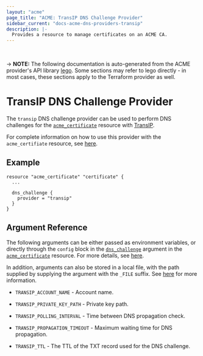 ```yaml
---
layout: "acme"
page_title: "ACME: TransIP DNS Challenge Provider"
sidebar_current: "docs-acme-dns-providers-transip"
description: |-
  Provides a resource to manage certificates on an ACME CA.
---
```

<br>

-> **NOTE:** The following documentation is auto-generated from the
ACME provider's API library [lego](https://go-acme.github.io/lego/).
Some sections may refer to lego directly - in most cases, these
sections apply to the Terraform provider as well.

# TransIP DNS Challenge Provider

The `transip` DNS challenge provider can be used to perform DNS challenges for
the [`acme_certificate`][resource-acme-certificate] resource with
[TransIP](https://www.transip.nl/).

[resource-acme-certificate]: /docs/providers/acme/r/certificate.html

For complete information on how to use this provider with the `acme_certifiate`
resource, see [here][resource-acme-certificate-dns-challenges].

[resource-acme-certificate-dns-challenges]: /docs/providers/acme/r/certificate.html#using-dns-challenges

## Example

```hcl
resource "acme_certificate" "certificate" {
  ...

  dns_challenge {
    provider = "transip"
  }
}
```
## Argument Reference

The following arguments can be either passed as environment variables, or
directly through the `config` block in the
[`dns_challenge`][resource-acme-certificate-dns-challenge-arg] argument in the
[`acme_certificate`][resource-acme-certificate] resource. For more details, see
[here][resource-acme-certificate-dns-challenges].

[resource-acme-certificate-dns-challenge-arg]: /docs/providers/acme/r/certificate.html#dns_challenge

In addition, arguments can also be stored in a local file, with the path
supplied by supplying the argument with the `_FILE` suffix. See
[here][acme-certificate-file-arg-example] for more information.

[acme-certificate-file-arg-example]: /docs/providers/acme/r/certificate.html#using-variable-files-for-provider-arguments

* `TRANSIP_ACCOUNT_NAME` - Account name.
* `TRANSIP_PRIVATE_KEY_PATH` - Private key path.

* `TRANSIP_POLLING_INTERVAL` - Time between DNS propagation check.
* `TRANSIP_PROPAGATION_TIMEOUT` - Maximum waiting time for DNS propagation.
* `TRANSIP_TTL` - The TTL of the TXT record used for the DNS challenge.


